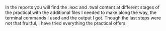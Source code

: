 In the reports you will find the .lexc and .twal content at different stages of the practical with the additional files I needed to make along the way, the terminal commands I used and the output I got. Though the last steps were not that fruitful, I have tried everything the practical offers.
